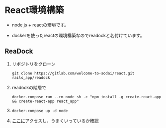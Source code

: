 # React環境構築

- node.js + reactの環境です。

- dockerを使ったreactの環境構築なのでreadockと名付けています。

  

## ReaDock

1. リポジトリをクローン

   ```
   git clone https://gitlab.com/welcome-to-sodai/react.git rails_app/readock
   ```

2. readockの階層で

   ```
   docker-compose run --rm node sh -c "npm install -g create-react-app && create-react-app react_app"
   ```

3. ```
   docker-compose up -d node
   ```

4. [ここに](http://localhost)アクセスし、うまくいっているか確認

